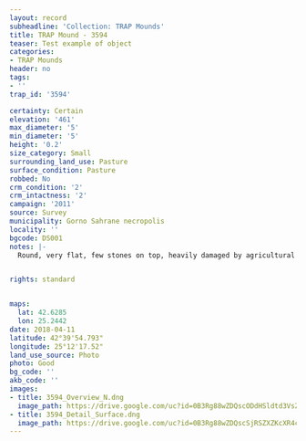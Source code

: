 ```yaml
---
layout: record
subheadline: 'Collection: TRAP Mounds'
title: TRAP Mound - 3594
teaser: Test example of object
categories:
- TRAP Mounds
header: no
tags:
- ''
trap_id: '3594'

certainty: Certain
elevation: '461'
max_diameter: '5'
min_diameter: '5'
height: '0.2'
size_category: Small
surrounding_land_use: Pasture
surface_condition: Pasture
robbed: No
crm_condition: '2'
crm_intactness: '2'
campaign: '2011'
source: Survey
municipality: Gorno Sahrane necropolis
locality: ''
bgcode: DS001
notes: |-
  Round, very flat, few stones on top, heavily damaged by agricultural activity.


rights: standard


maps:
  lat: 42.6285
  lon: 25.2442
date: 2018-04-11
latitude: 42°39'54.793"
longitude: 25°12'17.52"
land_use_source: Photo
photo: Good
bg_code: ''
akb_code: ''
images:
- title: 3594_Overview_N.dng
  image_path: https://drive.google.com/uc?id=0B3Rg88wZDQscODdHSldtd3VsZWs
- title: 3594_Detail_Surface.dng
  image_path: https://drive.google.com/uc?id=0B3Rg88wZDQscSjRSZXZKcXR4cXM
---
```

